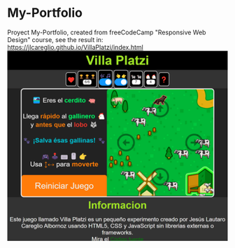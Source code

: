 # My-Portfolio
Proyect My-Portfolio, created from freeCodeCamp "Responsive Web Design" course, see the result in: https://jlcareglio.github.io/VillaPlatzi/index.html
[![VillaPlatzi Captura de Pantalla](https://github.com/JLCareglio/VillaPlatzi/raw/master/otros/VillaPlatzi_CapturaDePantalla-3.png)](https://jlcareglio.github.io/VillaPlatzi/index.html)
